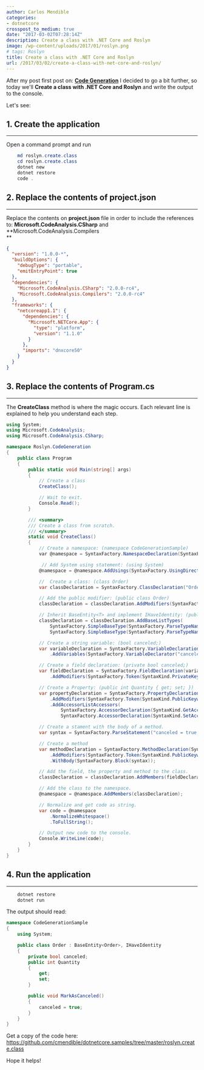 ```yaml
---
author: Carlos Mendible
categories:
- dotnetcore
crosspost_to_medium: true
date: "2017-03-02T07:28:14Z"
description: Create a class with .NET Core and Roslyn
image: /wp-content/uploads/2017/01/roslyn.png
# tags: Roslyn
title: Create a class with .NET Core and Roslyn
url: /2017/03/02/create-a-class-with-net-core-and-roslyn/
---
```

After my post first post on: **<a href="https://carlos.mendible.com/2017/01/29/net-core-roslyn-and-code-generation/" target="_blank">Code Generation</a>** I decided to go a bit further, so today we'll **Create a class with .NET Core and Roslyn** and write the output to the console.

Let's see:

## 1. Create the application
---
Open a command prompt and run 

``` powershell
    md roslyn.create.class
    cd roslyn.create.class
    dotnet new
    dotnet restore
    code .
```

## 2. Replace the contents of project.json
---
Replace the contents on **project.json** file in order to include the references to: **Microsoft.CodeAnalysis.CSharp** and **Microsoft.CodeAnalysis.Compilers<br /> **
    
``` json
{
  "version": "1.0.0-*",
  "buildOptions": {
    "debugType": "portable",
    "emitEntryPoint": true
  },
  "dependencies": {
    "Microsoft.CodeAnalysis.CSharp": "2.0.0-rc4",
    "Microsoft.CodeAnalysis.Compilers": "2.0.0-rc4"
  },
  "frameworks": {
    "netcoreapp1.1": {
      "dependencies": {
        "Microsoft.NETCore.App": {
          "type": "platform",
          "version": "1.1.0"
        }
      },
      "imports": "dnxcore50"
    }
  }
}
```

## 3. Replace the contents of Program.cs
---
The **CreateClass** method is where the magic occurs. Each relevant line is explained to help you understand each step.
    
``` csharp
using System;
using Microsoft.CodeAnalysis;
using Microsoft.CodeAnalysis.CSharp;

namespace Roslyn.CodeGeneration
{
    public class Program
    {
        public static void Main(string[] args)
        {
            // Create a class
            CreateClass();

            // Wait to exit.
            Console.Read();
        }

        /// <summary>
        /// Create a class from scratch.
        /// </summary>
        static void CreateClass()
        {
            // Create a namespace: (namespace CodeGenerationSample)
            var @namespace = SyntaxFactory.NamespaceDeclaration(SyntaxFactory.ParseName("CodeGenerationSample")).NormalizeWhitespace();

             // Add System using statement: (using System)
            @namespace = @namespace.AddUsings(SyntaxFactory.UsingDirective(SyntaxFactory.ParseName("System")));

            //  Create a class: (class Order)
            var classDeclaration = SyntaxFactory.ClassDeclaration("Order");

            // Add the public modifier: (public class Order)
            classDeclaration = classDeclaration.AddModifiers(SyntaxFactory.Token(SyntaxKind.PublicKeyword));

            // Inherit BaseEntity<T> and implement IHaveIdentity: (public class Order : BaseEntity<T>, IHaveIdentity)
            classDeclaration = classDeclaration.AddBaseListTypes(
                SyntaxFactory.SimpleBaseType(SyntaxFactory.ParseTypeName("BaseEntity<Order>")),
                SyntaxFactory.SimpleBaseType(SyntaxFactory.ParseTypeName("IHaveIdentity")));

            // Create a string variable: (bool canceled;)
            var variableDeclaration = SyntaxFactory.VariableDeclaration(SyntaxFactory.ParseTypeName("bool"))
                .AddVariables(SyntaxFactory.VariableDeclarator("canceled"));

            // Create a field declaration: (private bool canceled;)
            var fieldDeclaration = SyntaxFactory.FieldDeclaration(variableDeclaration)
                .AddModifiers(SyntaxFactory.Token(SyntaxKind.PrivateKeyword));

            // Create a Property: (public int Quantity { get; set; })
            var propertyDeclaration = SyntaxFactory.PropertyDeclaration(SyntaxFactory.ParseTypeName("int"), "Quantity")
                .AddModifiers(SyntaxFactory.Token(SyntaxKind.PublicKeyword))
                .AddAccessorListAccessors(
                    SyntaxFactory.AccessorDeclaration(SyntaxKind.GetAccessorDeclaration).WithSemicolonToken(SyntaxFactory.Token(SyntaxKind.SemicolonToken)),
                    SyntaxFactory.AccessorDeclaration(SyntaxKind.SetAccessorDeclaration).WithSemicolonToken(SyntaxFactory.Token(SyntaxKind.SemicolonToken)));

            // Create a stament with the body of a method.
            var syntax = SyntaxFactory.ParseStatement("canceled = true;");

            // Create a method
            var methodDeclaration = SyntaxFactory.MethodDeclaration(SyntaxFactory.ParseTypeName("void"), "MarkAsCanceled")
                .AddModifiers(SyntaxFactory.Token(SyntaxKind.PublicKeyword))
                .WithBody(SyntaxFactory.Block(syntax));

            // Add the field, the property and method to the class.
            classDeclaration = classDeclaration.AddMembers(fieldDeclaration, propertyDeclaration, methodDeclaration);

            // Add the class to the namespace.
            @namespace = @namespace.AddMembers(classDeclaration);

            // Normalize and get code as string.
            var code = @namespace
                .NormalizeWhitespace()
                .ToFullString();

            // Output new code to the console.
            Console.WriteLine(code);
        }
    }
}
```

## 4. Run the application
---

``` powershell
    dotnet restore
    dotnet run
```

The output should read:
    
``` csharp
namespace CodeGenerationSample
{
    using System;

    public class Order : BaseEntity<Order>, IHaveIdentity
    {
        private bool canceled;
        public int Quantity
        {
            get;
            set;
        }

        public void MarkAsCanceled()
        {
            canceled = true;
        }
    }
}
```

Get a copy of the code here: <https://github.com/cmendible/dotnetcore.samples/tree/master/roslyn.create.class>

Hope it helps!